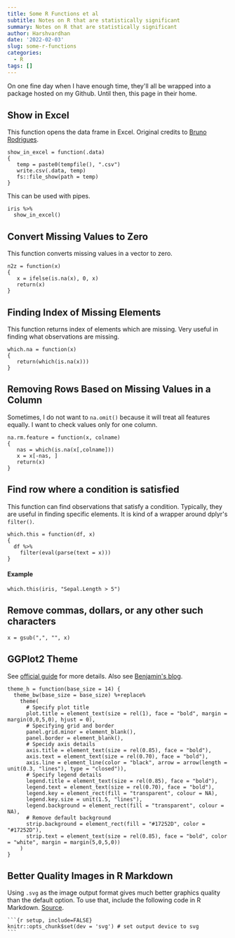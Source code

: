 ```yaml
---
title: Some R Functions et al
subtitle: Notes on R that are statistically significant 
summary: Notes on R that are statistically significant 
author: Harshvardhan
date: '2022-02-03'
slug: some-r-functions
categories:
  - R
tags: []
---
```


On one fine day when I have enough time, they'll all be wrapped into a package hosted on my Github. Until then, this page in their home.

## Show in Excel

This function opens the data frame in Excel. Original credits to [Bruno Rodrigues](https://twitter.com/brodriguesco/status/1447468259725434886?s=20&t=CfH_SqI_DExZBaLKuSvZxA).

    show_in_excel = function(.data)
    {
       temp = paste0(tempfile(), ".csv")
       write.csv(.data, temp)
       fs::file_show(path = temp)
    }

This can be used with pipes.

    iris %>% 
      show_in_excel()

## Convert Missing Values to Zero

This function converts missing values in a vector to zero.

    n2z = function(x)
    {
       x = ifelse(is.na(x), 0, x)
       return(x)
    }

## Finding Index of Missing Elements

This function returns index of elements which are missing. Very useful in finding what observations are missing.

    which.na = function(x)
    {
       return(which(is.na(x)))
    }

## Removing Rows Based on Missing Values in a Column

Sometimes, I do not want to `na.omit()` because it will treat all features equally. I want to check values only for one column.

    na.rm.feature = function(x, colname)
    {
       nas = which(is.na(x[,colname]))
       x = x[-nas, ]
       return(x)
    }

## Find row where a condition is satisfied

This function can find observations that satisfy a condition. Typically, they are useful in finding specific elements. It is kind of a wrapper around dplyr's `filter()`.

```{r}
which.this = function(df, x)
{
  df %>% 
    filter(eval(parse(text = x)))
}
```

#### Example

```{r}
which.this(iris, "Sepal.Length > 5")
```

## Remove commas, dollars, or any other such characters

```{r}
x = gsub(",", "", x)
```

## GGPlot2 Theme

See [official guide](https://ggplot2.tidyverse.org/reference/theme.html) for more details. Also see [Benjamin's blog](https://benjaminlouis-stat.fr/en/blog/2020-05-21-astuces-ggplot-rmarkdown/).

```{r}
theme_h = function(base_size = 14) {
  theme_bw(base_size = base_size) %+replace%
    theme(
      # Specify plot title
      plot.title = element_text(size = rel(1), face = "bold", margin = margin(0,0,5,0), hjust = 0),
      # Specifying grid and border
      panel.grid.minor = element_blank(),
      panel.border = element_blank(),
      # Specidy axis details
      axis.title = element_text(size = rel(0.85), face = "bold"),
      axis.text = element_text(size = rel(0.70), face = "bold"),
      axis.line = element_line(color = "black", arrow = arrow(length = unit(0.3, "lines"), type = "closed")),
      # Specify legend details
      legend.title = element_text(size = rel(0.85), face = "bold"),
      legend.text = element_text(size = rel(0.70), face = "bold"),
      legend.key = element_rect(fill = "transparent", colour = NA),
      legend.key.size = unit(1.5, "lines"),
      legend.background = element_rect(fill = "transparent", colour = NA),
      # Remove default background
      strip.background = element_rect(fill = "#17252D", color = "#17252D"),
      strip.text = element_text(size = rel(0.85), face = "bold", color = "white", margin = margin(5,0,5,0))
    )
}
```

## Better Quality Images in R Markdown

Using `.svg` as the image output format gives much better graphics quality than the default option. To use that, include the following code in R Markdown. [Source](https://stackoverflow.com/questions/64602680/how-to-set-svg-as-default-rendering-in-rmarkdown).

    ```{r setup, include=FALSE}
    knitr::opts_chunk$set(dev = 'svg') # set output device to svg
    ```
